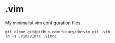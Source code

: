 # .vim

My minimalist vim configuration files

```
git clone git@github.com:fcoury/dotvim.git .vim
ln -s .vim/vimrc .vimrc
```
